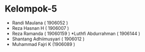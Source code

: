 # Kelompok-5
* Randi Maulana ( 1906052 )
* Reza Hasnan H ( 1906007 )
* Reza Ramanda ( 19060159 )
 *Luthfi Abdurrahman ( 1906144 )
* Shantang Adhiimusyari ( 1906012 )
* Muhammad Fajri K (1906089 ) 
